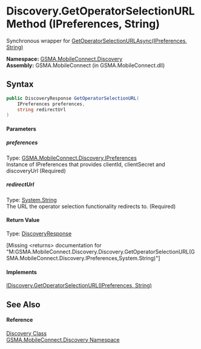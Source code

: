 Discovery.GetOperatorSelectionURL Method (IPreferences, String)
===============================================================
Synchronous wrapper for [GetOperatorSelectionURLAsync(IPreferences, String)][1]

**Namespace:** [GSMA.MobileConnect.Discovery][2]  
**Assembly:** GSMA.MobileConnect (in GSMA.MobileConnect.dll)

Syntax
------

```csharp
public DiscoveryResponse GetOperatorSelectionURL(
	IPreferences preferences,
	string redirectUrl
)
```

#### Parameters

##### *preferences*
Type: [GSMA.MobileConnect.Discovery.IPreferences][3]  
Instance of IPreferences that provides clientId, clientSecret and discoveryUrl (Required)

##### *redirectUrl*
Type: [System.String][4]  
The URL the operator selection functionality redirects to. (Required)

#### Return Value
Type: [DiscoveryResponse][5]  

[Missing &lt;returns> documentation for "M:GSMA.MobileConnect.Discovery.Discovery.GetOperatorSelectionURL(GSMA.MobileConnect.Discovery.IPreferences,System.String)"]

#### Implements
[IDiscovery.GetOperatorSelectionURL(IPreferences, String)][6]  


See Also
--------

#### Reference
[Discovery Class][7]  
[GSMA.MobileConnect.Discovery Namespace][2]  

[1]: ../IDiscovery/GetOperatorSelectionURLAsync.md
[2]: ../README.md
[3]: ../IPreferences/README.md
[4]: http://msdn.microsoft.com/en-us/library/s1wwdcbf
[5]: ../DiscoveryResponse/README.md
[6]: ../IDiscovery/GetOperatorSelectionURL.md
[7]: README.md
[8]: ../../_icons/Help.png